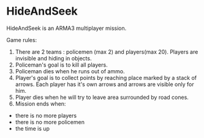 # HideAndSeek
HideAndSeek is an ARMA3 multiplayer mission.

Game rules:
1. There are 2 teams : policemen (max 2) and players(max 20).
   Players are invisible and hiding in objects.
2. Policeman's goal is to kill all players.
3. Policeman dies when he runs out of ammo.
4. Player's goal is to collect points by reaching place
   marked by a stack of arrows. Each player has it's own arrows
   and arrows are visible only for him.
5. Player dies when he will try to leave area surrounded by road cones.
6. Mission ends when:
  - there is no more players
  - there is no more policemen
  - the time is up
